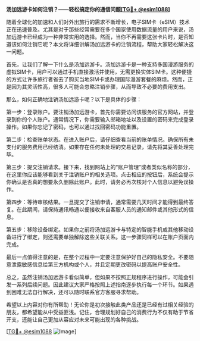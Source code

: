 **汤加远游卡如何注销？——轻松搞定你的通信问题[[TG💪+ @esim1088](https://t.me/s/esim1088)]**

随着全球化的加速和人们对外出旅行的需求不断增长，电子SIM卡（eSIM）技术正在迅速普及。尤其是对于那些经常需要在多个国家使用数据流量的用户来说，汤加远游卡已经成为一种非常实用的选择。然而，当你不再需要这张卡片时，是否知道该如何注销它呢？本文将详细讲解汤加远游卡的注销流程，帮助大家轻松解决这一问题。

首先，让我们了解一下什么是汤加远游卡。汤加远游卡是一种支持多国漫游服务的虚拟SIM卡，用户可以通过手机直接激活并使用，无需更换实体SIM卡。这种便捷的方式让许多旅行者省去了购买当地SIM卡或办理国际漫游套餐的麻烦。然而，正是因为其灵活性高，很多人可能会忽略注销步骤，从而导致不必要的费用支出。

那么，如何正确地注销汤加远游卡呢？以下是具体的步骤：

第一步：登录账户。要注销汤加远游卡，首先你需要访问该服务的官方网站，并登录到你的个人账户。通常情况下，你需要输入邮箱地址以及设置的密码来完成登录操作。如果你忘记了密码，也可以通过找回密码功能重置。

第二步：检查账单状态。在进入账户后，请仔细查看当前的账单情况。确保所有未支付的服务费用已经结清。如果存在任何未处理的交易记录，请先将其妥善处理完毕。

第三步：提交注销请求。接下来，找到网站上的“账户管理”或者类似名称的部分，在这里你应该能够看到关于注销账户的相关选项。点击相应的按钮后，系统会提示你确认是否真的想要永久删除此账户。此时，请务必再次核对个人信息以避免误操作。

第四步：等待审核结果。一旦提交了注销申请，通常需要几天时间才能得到最终答复。在此期间，请保持通讯畅通以便接收来自客服人员的通知邮件或其他形式的信息。

第五步：移除设备绑定。如果你之前将汤加远游卡与特定的智能手机或其他移动设备进行了绑定，则还需要单独解除这些关联关系。这一步骤同样可以在账户页面内完成。

最后一点值得注意的是，在整个过程中一定要注意保护好自己的隐私安全。不要随意泄露敏感信息给第三方机构或个人，并且定期更改密码以提高账户安全性。

总之，虽然注销汤加远游卡看似简单，但如果不按照正规程序进行操作，可能会引发一系列后续问题。因此建议大家严格按照上述指南逐步执行每一个环节。如果遇到困难无法自行解决，还可以随时联系官方客服寻求帮助。

希望以上内容对你有所帮助！无论你是初次接触此类产品还是已经有过相关经验的朋友，都希望能从中受益匪浅。记住，合理规划好自己的消费行为不仅有助于节省开支，还能让自己更加从容应对未来可能出现的各种挑战。

[[TG💪+ @esim1088](https://t.me/s/esim1088) ![Image](https://i.postimg.cc/4NQfJmqS/Snipaste-2025-05-13-00-14-12.png)]